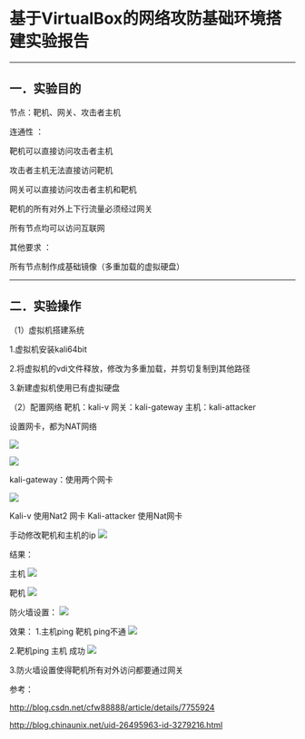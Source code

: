 # 基于VirtualBox的网络攻防基础环境搭建实验报告 #
---
## 一．实验目的 ##
节点：靶机、网关、攻击者主机

连通性 ：

靶机可以直接访问攻击者主机

攻击者主机无法直接访问靶机

网关可以直接访问攻击者主机和靶机

靶机的所有对外上下行流量必须经过网关

所有节点均可以访问互联网

其他要求 ：

所有节点制作成基础镜像（多重加载的虚拟硬盘）

---
## 二．实验操作 ##

（1）虚拟机搭建系统

1.虚拟机安装kali64bit

2.将虚拟机的vdi文件释放，修改为多重加载，并剪切复制到其他路径

3.新建虚拟机使用已有虚拟硬盘

（2）配置网络
靶机：kali-v 网关：kali-gateway 主机：kali-attacker

设置网卡，都为NAT网络

![]( ahelloworld/1.png )

![](c:\users\windows\deaktop\nat2.png)


kali-gateway：使用两个网卡

![](c:\users\windows\deaktop\1.png)

Kali-v 使用Nat2 网卡
Kali-attacker 使用Nat网卡


手动修改靶机和主机的ip
![](c:\users\windows\deaktop\peizhi.png)

结果：

主机
![](c:\users\windows\deaktop\zhuji.png)

靶机
![](c:\users\windows\deaktop\baji.png)

防火墙设置：
![](c:\users\windows\deaktop\2.png)

效果：
1.主机ping 靶机 ping不通
![](c:\users\windows\deaktop\pi.png)

2.靶机ping 主机 成功
![](c:\users\windows\deaktop\ping.png)

3.防火墙设置使得靶机所有对外访问都要通过网关

参考：

http://blog.csdn.net/cfw88888/article/details/7755924

http://blog.chinaunix.net/uid-26495963-id-3279216.html